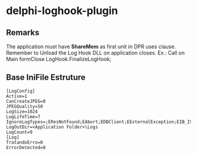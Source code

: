 # delphi-loghook-plugin

## Remarks
The application must have **ShareMem** as first unit in  DPR uses clause.
Remember to Unload the Log Hook DLL on application closes. Ex.: Call on Main formClose LogHook.FinalizeLogHook;

## Base IniFile Estruture

    [LogConfig]
    Active=1
    CanCreateJPEG=0
    JPEGQuality=50
    LogSize=1024
    LogLifeTime=7
    IgnoreLogTypes=;EResNotFound;EAbort;EDBClient;EExternalException;EIB_ISCError;EDatabaseError;EIdSocketError;EIdConnClosedGracefully;
    LogOutDir=<Application Folder>\Logs
    LogCount=9
    [Log]
    TratandoErro=0
    ErrorDetected=0

